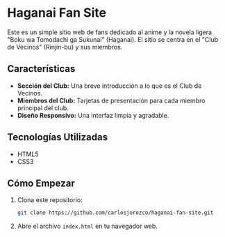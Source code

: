 # Haganai Fan Site

Este es un simple sitio web de fans dedicado al anime y la novela ligera "Boku wa Tomodachi ga Sukunai" (Haganai). El sitio se centra en el "Club de Vecinos" (Rinjin-bu) y sus miembros.

## Características

*   **Sección del Club:** Una breve introducción a lo que es el Club de Vecinos.
*   **Miembros del Club:** Tarjetas de presentación para cada miembro principal del club.
*   **Diseño Responsivo:** Una interfaz limpia y agradable.

## Tecnologías Utilizadas

*   HTML5
*   CSS3

## Cómo Empezar

1.  Clona este repositorio:
    ```bash
    git clone https://github.com/carlosjorozco/haganai-fan-site.git
    ```
2.  Abre el archivo `index.html` en tu navegador web.
